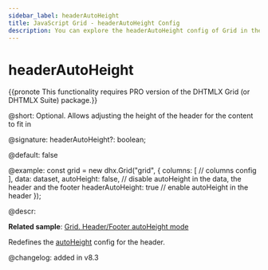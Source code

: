 ```yaml
---
sidebar_label: headerAutoHeight
title: JavaScript Grid - headerAutoHeight Config 
description: You can explore the headerAutoHeight config of Grid in the documentation of the DHTMLX JavaScript UI library. Browse developer guides and API reference, try out code examples and live demos, and download a free 30-day evaluation version of DHTMLX Suite.
---
```


# headerAutoHeight

{{pronote This functionality requires PRO version of the DHTMLX Grid (or DHTMLX Suite) package.}}

@short: Optional. Allows adjusting the height of the header for the content to fit in

@signature: headerAutoHeight?: boolean;

@default: false

@example:
const grid = new dhx.Grid("grid", {
    columns: [
    	// columns config
    ],
    data: dataset,
    autoHeight: false, // disable autoHeight in the data, the header and the footer
    headerAutoHeight: true // enable autoHeight in the header
});

@descr: 

**Related sample**: [Grid. Header/Footer autoHeight mode](https://snippet.dhtmlx.com/jwz9k66d)

Redefines the [autoHeight](grid/api/grid_autoheight_config.md) config for the header.

@changelog: added in v8.3
